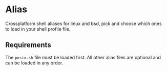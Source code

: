 # Alias
Crossplatform shell aliases for linux and bsd, pick and choose which ones to load in your shell profile file.

## Requirements
The `posix.sh` file must be loaded first. All other alias files are optional and can be loaded in any order.
